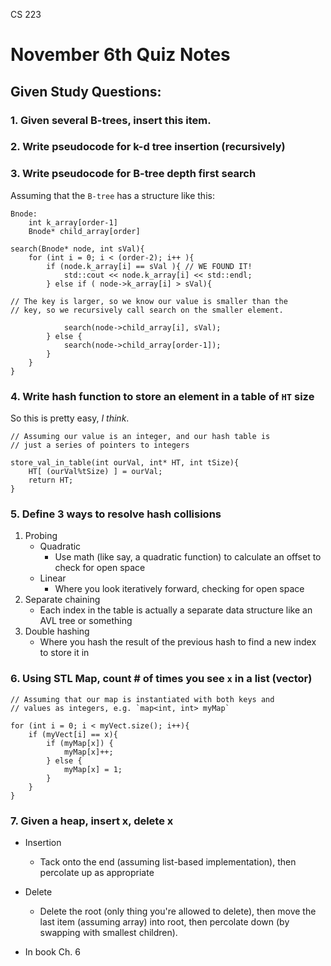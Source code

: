 CS 223

# November 6th Quiz Notes

## Given Study Questions:

### 1. Given several B-trees, insert this item.




### 2. Write pseudocode for k-d tree insertion (recursively)



### 3. Write pseudocode for B-tree depth first search

Assuming that the `B-tree` has a structure like this:

    Bnode:
        int k_array[order-1]
        Bnode* child_array[order]

    search(Bnode* node, int sVal){
        for (int i = 0; i < (order-2); i++ ){
            if (node.k_array[i] == sVal ){ // WE FOUND IT!
                std::cout << node.k_array[i] << std::endl;
            } else if ( node->k_array[i] > sVal){ 

    // The key is larger, so we know our value is smaller than the
    // key, so we recursively call search on the smaller element.
                
                search(node->child_array[i], sVal);
            } else {
                search(node->child_array[order-1]);
            }
        }
    }


### 4. Write hash function to store an element in a table of `HT` size

So this is pretty easy, *I think*.

    // Assuming our value is an integer, and our hash table is 
    // just a series of pointers to integers

    store_val_in_table(int ourVal, int* HT, int tSize){
        HT[ (ourVal%tSize) ] = ourVal;
        return HT;
    }


### 5. Define 3 ways to resolve hash collisions

1. Probing
    - Quadratic
        - Use math (like say, a quadratic function) to calculate an offset to check for open space
    - Linear
        - Where you look iteratively forward, checking for open space
2. Separate chaining
    - Each index in the table is actually a separate data structure like an AVL tree or something
3. Double hashing
    - Where you hash the result of the previous hash to find a new index to store it in


### 6. Using STL Map, count # of times you see `x` in a list (vector)


    // Assuming that our map is instantiated with both keys and
    // values as integers, e.g. `map<int, int> myMap`

    for (int i = 0; i < myVect.size(); i++){
        if (myVect[i] == x){
            if (myMap[x]) {
                myMap[x]++;
            } else {
                myMap[x] = 1;
            }
        } 
    }


### 7. Given a heap, insert x, delete x

- Insertion
    - Tack onto the end (assuming list-based implementation), then percolate up as appropriate
- Delete
    - Delete the root (only thing you're allowed to delete), then move the last item (assuming array) into root, then percolate down (by swapping with smallest children).

- In book Ch. 6




